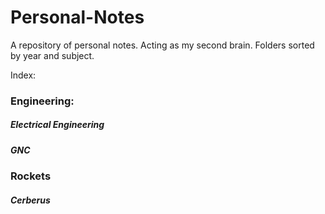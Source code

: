 # Personal-Notes
A repository of personal notes. Acting as my second brain. Folders sorted by year and subject.

Index:
### Engineering:
##### Electrical Engineering
##### GNC

### Rockets
##### Cerberus

